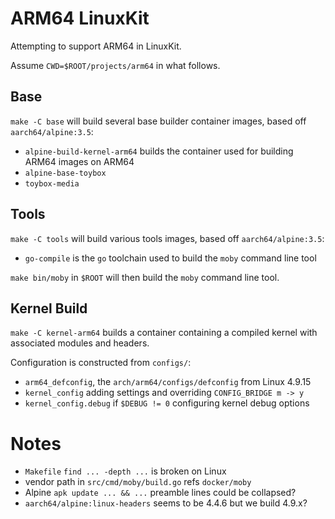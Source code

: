 # ARM64 LinuxKit

Attempting to support ARM64 in LinuxKit.

Assume `CWD=$ROOT/projects/arm64` in what follows.

## Base

`make -C base` will build several base builder container images, based off
`aarch64/alpine:3.5`:
  * `alpine-build-kernel-arm64` builds the container used for building ARM64
    images on ARM64
  * `alpine-base-toybox`
  * `toybox-media`

## Tools

`make -C tools` will build various tools images, based off `aarch64/alpine:3.5`:
  * `go-compile` is the `go` toolchain used to build the `moby` command line
    tool

`make bin/moby` in `$ROOT` will then build the `moby` command line tool.

## Kernel Build

`make -C kernel-arm64` builds a container containing a compiled kernel with
associated modules and headers.

Configuration is constructed from `configs/`:
  * `arm64_defconfig`, the `arch/arm64/configs/defconfig` from Linux 4.9.15
  * `kernel_config` adding settings and overriding `CONFIG_BRIDGE m -> y`
  * `kernel_config.debug` if `$DEBUG != 0` configuring kernel debug options


# Notes

  * `Makefile` `find ... -depth ...` is broken on Linux
  * vendor path in `src/cmd/moby/build.go` refs `docker/moby`
  * Alpine `apk update ... && ...` preamble lines could be collapsed?
  * `aarch64/alpine:linux-headers` seems to be 4.4.6 but we build 4.9.x?
